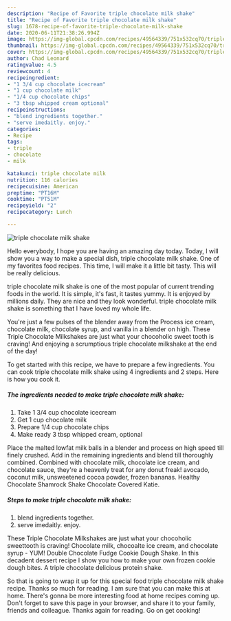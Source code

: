 ```yaml
---
description: "Recipe of Favorite triple chocolate milk shake"
title: "Recipe of Favorite triple chocolate milk shake"
slug: 1678-recipe-of-favorite-triple-chocolate-milk-shake
date: 2020-06-11T21:38:26.994Z
image: https://img-global.cpcdn.com/recipes/49564339/751x532cq70/triple-chocolate-milk-shake-recipe-main-photo.jpg
thumbnail: https://img-global.cpcdn.com/recipes/49564339/751x532cq70/triple-chocolate-milk-shake-recipe-main-photo.jpg
cover: https://img-global.cpcdn.com/recipes/49564339/751x532cq70/triple-chocolate-milk-shake-recipe-main-photo.jpg
author: Chad Leonard
ratingvalue: 4.5
reviewcount: 4
recipeingredient:
- "1 3/4 cup chocolate icecream"
- "1 cup chocolate milk"
- "1/4 cup chocolate chips"
- "3 tbsp whipped cream optional"
recipeinstructions:
- "blend ingredients together."
- "serve imedaitly. enjoy."
categories:
- Recipe
tags:
- triple
- chocolate
- milk

katakunci: triple chocolate milk 
nutrition: 116 calories
recipecuisine: American
preptime: "PT16M"
cooktime: "PT51M"
recipeyield: "2"
recipecategory: Lunch

---
```



![triple chocolate milk shake](https://img-global.cpcdn.com/recipes/49564339/751x532cq70/triple-chocolate-milk-shake-recipe-main-photo.jpg)

Hello everybody, I hope you are having an amazing day today. Today, I will show you a way to make a special dish, triple chocolate milk shake. One of my favorites food recipes. This time, I will make it a little bit tasty. This will be really delicious.

triple chocolate milk shake is one of the most popular of current trending foods in the world. It is simple, it's fast, it tastes yummy. It is enjoyed by millions daily. They are nice and they look wonderful. triple chocolate milk shake is something that I have loved my whole life.

You&#39;re just a few pulses of the blender away from the Process ice cream, chocolate milk, chocolate syrup, and vanilla in a blender on high. These Triple Chocolate Milkshakes are just what your chocoholic sweet tooth is craving! And enjoying a scrumptious triple chocolate milkshake at the end of the day!


To get started with this recipe, we have to prepare a few ingredients. You can cook triple chocolate milk shake using 4 ingredients and 2 steps. Here is how you cook it.

<!--inarticleads1-->

##### The ingredients needed to make triple chocolate milk shake:

1. Take 1 3/4 cup chocolate icecream
1. Get 1 cup chocolate milk
1. Prepare 1/4 cup chocolate chips
1. Make ready 3 tbsp whipped cream, optional


Place the malted lowfat milk balls in a blender and process on high speed till finely crushed. Add in the remaining ingredients and blend till thoroughly combined. Combined with chocolate milk, chocolate ice cream, and chocolate sauce, they&#39;re a heavenly treat for any donut freak! avocado, coconut milk, unsweetened cocoa powder, frozen bananas. Healthy Chocolate Shamrock Shake Chocolate Covered Katie. 

<!--inarticleads2-->

##### Steps to make triple chocolate milk shake:

1. blend ingredients together.
1. serve imedaitly. enjoy.


These Triple Chocolate Milkshakes are just what your chocoholic sweettooth is craving! Chocolate milk, chocoalte ice cream, and chocolate syrup - YUM! Double Chocolate Fudge Cookie Dough Shake. In this decadent dessert recipe I show you how to make your own frozen cookie dough bites. A triple chocolate delicious protein shake. 

So that is going to wrap it up for this special food triple chocolate milk shake recipe. Thanks so much for reading. I am sure that you can make this at home. There's gonna be more interesting food at home recipes coming up. Don't forget to save this page in your browser, and share it to your family, friends and colleague. Thanks again for reading. Go on get cooking!
